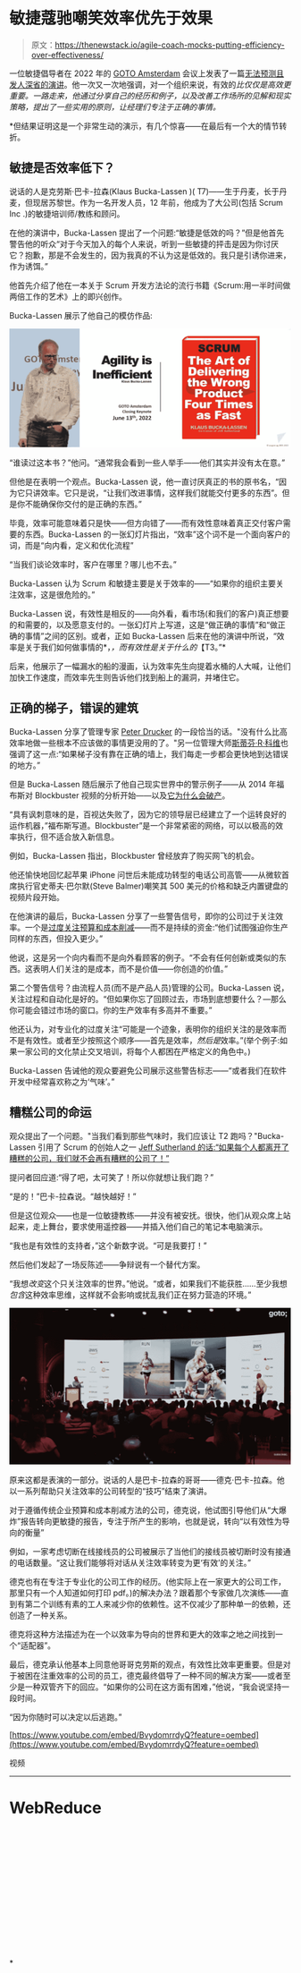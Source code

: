 # 敏捷蔻驰嘲笑效率优先于效果

> 原文：<https://thenewstack.io/agile-coach-mocks-putting-efficiency-over-effectiveness/>

一位敏捷倡导者在 2022 年的 [GOTO Amsterdam](https://gotoams.nl/) 会议上发表了一篇[无法预测且发人深省的演讲](https://www.youtube.com/watch?v=BvydomrrdyQ)。他一次又一次地强调，对一个组织来说，有效的*比仅仅是高效更重要。一路走来，他通过分享自己的经历和例子，以及改善工作场所的见解和现实策略，提出了一些实用的原则，让经理们专注于正确的事情。*

 *但结果证明这是一个非常生动的演示，有几个惊喜——在最后有一个大的情节转折。

## 敏捷是否效率低下？

说话的人是克劳斯·巴卡-拉森(Klaus Bucka-Lassen )( T7)——生于丹麦，长于丹麦，但现居苏黎世。作为一名开发人员，12 年前，他成为了大公司(包括 Scrum Inc .)的敏捷培训师/教练和顾问。

在他的演讲中，Bucka-Lassen 提出了一个问题:“敏捷是低效的吗？”但是他首先警告他的听众“对于今天加入的每个人来说，听到一些敏捷的抨击是因为你讨厌它？抱歉，那是不会发生的，因为我真的不认为这是低效的。我只是引诱你进来，作为诱饵。”

他首先介绍了他在一本关于 Scrum 开发方法论的流行书籍《Scrum:用一半时间做两倍工作的艺术》上的即兴创作。

Bucka-Lassen 展示了他自己的模仿作品:

![Screenshot-of-klaus-bucka-lassen-closing-keynote-at-goto-amsterdam-june-2022-via-youtube.](img/124c28bf12132ef3744093cae769fbcc.png)

“谁读过这本书？”他问。“通常我会看到一些人举手——他们其实并没有太在意。”

但他是在表明一个观点。Bucka-Lassen 说，他一直讨厌真正的书的原书名，“因为它只讲效率。它只是说，“让我们改进事情，这样我们就能交付更多的东西”。但是你不能确保你交付的是正确的东西。”

毕竟，效率可能意味着只是快——但方向错了——而有效性意味着真正交付客户需要的东西。Bucka-Lassen 的一张幻灯片指出，“效率”这个词不是一个面向客户的词，而是“向内看，定义和优化流程”

“当我们谈论效率时，客户在哪里？哪儿也不去。”

Bucka-Lassen 认为 Scrum 和敏捷主要是关于效率的——“如果你的组织主要关注效率，这是很危险的。”

Bucka-Lassen 说，有效性是相反的——向外看，看市场(和我们的客户)真正想要的和需要的，以及愿意支付的。一张幻灯片上写道，这是“做正确的事情”和“做正确的事情”之间的区别。或者，正如 Bucka-Lassen 后来在他的演讲中所说，“效率是关于我们如何做事情的*，*，而有效性是关于什么的*【T3。”*

后来，他展示了一幅漏水的船的漫画，认为效率先生向提着水桶的人大喊，让他们加快工作速度，而效率先生则告诉他们找到船上的漏洞，并堵住它。

## 正确的梯子，错误的建筑

Bucka-Lassen 分享了管理专家 [Peter Drucker](https://en.wikipedia.org/wiki/Peter_Drucker) 的一段恰当的话。"没有什么比高效率地做一些根本不应该做的事情更没用的了。"另一位管理大师[斯蒂芬·R·科维](https://en.wikipedia.org/wiki/Stephen_Covey)也强调了这一点:“如果梯子没有靠在正确的墙上，我们每走一步都会更快地到达错误的地方。”

但是 Bucka-Lassen 随后展示了他自己现实世界中的警示例子——从 2014 年福布斯对 Blockbuster 视频的分析开始——以及[它为什么会破产](https://www.forbes.com/sites/forbescoachescouncil/2020/08/20/the-fourth-commandment-of-strategic-planning-set-audacious-goals/)。

“具有讽刺意味的是，百视达失败了，因为它的领导层已经建立了一个运转良好的运作机器，”福布斯写道。Blockbuster”是一个非常紧密的网络，可以以极高的效率执行，但不适合放入新信息。

例如，Bucka-Lassen 指出，Blockbuster 曾经放弃了购买网飞的机会。

他还愉快地回忆起苹果 iPhone 问世后未能成功转型的电话公司高管——从微软首席执行官史蒂夫·巴尔默(Steve Balmer)嘲笑其 500 美元的价格和缺乏内置键盘的视频片段开始。

在他演讲的最后，Bucka-Lassen 分享了一些警告信号，即你的公司过于关注效率。一个是[过度关注预算和成本削减](https://thenewstack.io/is-a-recession-coming-heres-how-to-cut-it-costs-wisely/)——而不是持续的资金:“他们试图强迫你生产同样的东西，但投入更少。”

他说，这是另一个向内看而不是向外看顾客的例子。“不会有任何创新或类似的东西。这表明人们关注的是成本，而不是价值——你创造的价值。”

第二个警告信号？由流程人员(而不是产品人员)管理的公司。Bucka-Lassen 说，关注过程和自动化是好的。“但如果你忘了回顾过去，市场到底想要什么？—那么你可能会错过市场的窗口。你的生产效率有多高并不重要。”

他还认为，对专业化的过度关注“可能是一个迹象，表明你的组织关注的是效率而不是有效性。或者至少按照这个顺序——首先是效率，*然后是*效率。”(举个例子:如果一家公司的文化禁止交叉培训，将每个人都困在严格定义的角色中。)

Bucka-Lassen 告诫他的观众要避免公司展示这些警告标志——“或者我们在软件开发中经常喜欢称之为‘气味’。”

## 糟糕公司的命运

观众提出了一个问题。"当我们看到那些气味时，我们应该让 T2 跑吗？"Bucka-Lassen 引用了 Scrum 的创始人之一 [Jeff Sutherland 的话:“如果每个人都离开了糟糕的公司，我们就不会再有糟糕的公司了！”](https://www.linkedin.com/in/jeffsutherland/)

提问者回应道:“得了吧，太可笑了！所以你就想让我们跑？”

“是的！”巴卡-拉森说。“越快越好！”

但是这位观众——也是一位敏捷教练——并没有被安抚。很快，他们从观众席上站起来，走上舞台，要求使用遥控器——并插入他们自己的笔记本电脑演示。

“我也是有效性的支持者，”这个新数字说。“可是我要打！”

然后他们发起了一场反陈述——争辩说有一个替代方案。

“我想*改变*这个只关注效率的世界。”他说。“或者，如果我们不能获胜……至少我想*包含*这种效率思维，这样就不会影响或扰乱我们正在努力营造的环境。”

![Fight not Run - Dirk (left) and Klaus Bucka-Lassen - screenshot of closing keynote at GOTO Amsterdam - June 2022 (via YouTube).](img/924e261926fe246fdd569e251baf6985.png)

原来这都是表演的一部分。说话的人是巴卡-拉森的哥哥——德克·巴卡-拉森。他以一系列帮助只关注效率的公司转型的“技巧”结束了演讲。

对于遵循传统企业预算和成本削减方法的公司，德克说，他试图引导他们从“大爆炸”报告转向更敏捷的报告，专注于所产生的影响，也就是说，转向“以有效性为导向的衡量”

例如，一家考虑切断在线接线员的公司被展示了当他们的接线员被切断时没有接通的电话数量。“这让我们能够将对话从关注效率转变为更‘有效’的关注。”

德克也有在专注于专业化的公司工作的经历。(他实际上在一家更大的公司工作，那里只有一个人知道如何打印 pdf。)的解决办法？跟着那个专家做几次演练——直到有第二个训练有素的工人来减少你的依赖性。这不仅减少了那种单一的依赖，还创造了一种关系。

德克将这种方法描述为在一个以效率为导向的世界和更大的效率之地之间找到一个“适配器”。

最后，德克承认他基本上同意他哥哥克劳斯的观点，有效性比效率更重要。但是对于被困在注重效率的公司的员工，德克最终倡导了一种不同的解决方案——或者至少是一种双管齐下的回应。“如果你的公司在这方面有困难，”他说，“我会说坚持一段时间。

“因为你随时可以决定以后逃跑。”

[https://www.youtube.com/embed/BvydomrrdyQ?feature=oembed](https://www.youtube.com/embed/BvydomrrdyQ?feature=oembed)

视频

* * *

# WebReduce

<svg xmlns:xlink="http://www.w3.org/1999/xlink" viewBox="0 0 68 31" version="1.1"><title>Group</title> <desc>Created with Sketch.</desc></svg>*